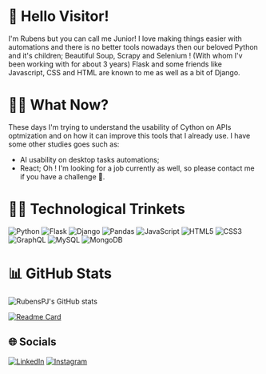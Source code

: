 # 👋 Hello Visitor!
I'm Rubens but you can call me Junior! 
I love making things easier with automations and there is no better tools nowadays then our beloved Python and it's children; Beautiful Soup, Scrapy and Selenium ! (With whom I'v been working with for about 3 years)
Flask and some friends like Javascript, CSS and HTML are known to me as well as a bit of Django.

# 🏋️‍♂️ What Now?
These days I'm trying to understand the usability of Cython on APIs optmization and on how it can improve this tools that I already use. 
I have some other studies goes such as: 
- AI usability on desktop tasks automations;
- React;
Oh ! I'm looking for a job currently as well, so please contact me if you have a challenge 💪. 

# 👨‍💻 Technological Trinkets
![Python](https://img.shields.io/badge/python-3670A0?style=flat&logo=python&logoColor=ffdd54) ![Flask](https://img.shields.io/badge/flask-%23000.svg?style=flat&logo=flask&logoColor=white) ![Django](https://img.shields.io/badge/django-%23092E20.svg?style=flat&logo=django&logoColor=white) ![Pandas](https://img.shields.io/badge/pandas-%23150458.svg?style=flat&logo=pandas&logoColor=white) ![JavaScript](https://img.shields.io/badge/javascript-%23323330.svg?style=flat&logo=javascript&logoColor=%23F7DF1E) ![HTML5](https://img.shields.io/badge/html5-%23E34F26.svg?style=flat&logo=html5&logoColor=white) ![CSS3](https://img.shields.io/badge/css3-%231572B6.svg?style=flat&logo=css3&logoColor=white) ![GraphQL](https://img.shields.io/badge/-GraphQL-E10098?style=flat&logo=graphql&logoColor=white) ![MySQL](https://img.shields.io/badge/mysql-%2300f.svg?style=flat&logo=mysql&logoColor=white) ![MongoDB](https://img.shields.io/badge/MongoDB-%234ea94b.svg?style=flat&logo=mongodb&logoColor=white)

# 📊 GitHub Stats
![RubensPJ's GitHub stats](https://github-readme-stats.vercel.app/api?username=RubensPJ&show_icons=true&theme=great-gatsby)

[![Readme Card](https://github-readme-stats.vercel.app/api/pin/?username=RubensPJ&repo=KeyDropBot&theme=great-gatsby)](https://github.com/RubensPJ/KeyDropBot)

## 🌐 Socials
[![LinkedIn](https://img.shields.io/badge/linkedin-%230077B5.svg?style=flat&logo=linkedin&logoColor=white&link=google.com)](https://www.linkedin.com/in/rubens-paulino-junior-a34632127/)
[![Instagram](https://img.shields.io/badge/Instagram-%23E4405F.svg?style=flat&logo=Instagram&logoColor=white)](https://www.instagram.com/rubens.p.junior/)
